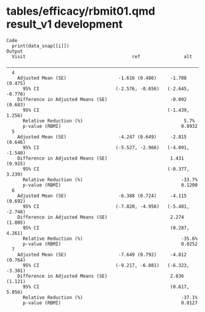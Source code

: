 # tables/efficacy/rbmit01.qmd result_v1 development

    Code
      print(data_snap[[i]])
    Output
      Visit                                       ref                alt       
      —————————————————————————————————————————————————————————————————————————
      4                                                                        
        Adjusted Mean (SE)                   -1.616 (0.486)     -1.708 (0.475) 
          95% CI                            (-2.576, -0.656)   (-2.645, -0.770)
        Difference in Adjusted Means (SE)                       -0.092 (0.683) 
          95% CI                                               (-1.439, 1.256) 
          Relative Reduction (%)                                     5.7%      
          p-value (RBMI)                                            0.8932     
      5                                                                        
        Adjusted Mean (SE)                   -4.247 (0.649)     -2.815 (0.646) 
          95% CI                            (-5.527, -2.966)   (-4.091, -1.540)
        Difference in Adjusted Means (SE)                       1.431 (0.915)  
          95% CI                                               (-0.377, 3.239) 
          Relative Reduction (%)                                    -33.7%     
          p-value (RBMI)                                            0.1200     
      6                                                                        
        Adjusted Mean (SE)                   -6.388 (0.724)     -4.115 (0.692) 
          95% CI                            (-7.820, -4.956)   (-5.481, -2.748)
        Difference in Adjusted Means (SE)                       2.274 (1.005)  
          95% CI                                                (0.287, 4.261) 
          Relative Reduction (%)                                    -35.6%     
          p-value (RBMI)                                            0.0252     
      7                                                                        
        Adjusted Mean (SE)                   -7.649 (0.792)     -4.812 (0.764) 
          95% CI                            (-9.217, -6.081)   (-6.323, -3.301)
        Difference in Adjusted Means (SE)                       2.836 (1.121)  
          95% CI                                                (0.617, 5.056) 
          Relative Reduction (%)                                    -37.1%     
          p-value (RBMI)                                            0.0127     

